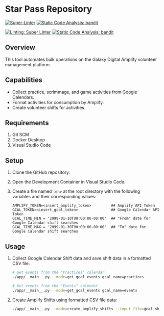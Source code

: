 # Star Pass Repository

<!-- GitHub Actions status badges -->
[![Super-Linter](https://github.com/rcrderby/star-pass/actions/workflows/lint-files.yml/badge.svg)](https://github.com/marketplace/actions/super-linter)
[![Static Code Analysis: bandit](https://github.com/rcrderby/star-pass/actions/workflows/static-code-analysis.yml/badge.svg)](https://github.com/rcrderby/star-pass/actions/workflows/static-code-analysis.yml)

<!-- Test tool badges -->
[![Linting: Super Linter](https://img.shields.io/badge/linting-Super_Linter-blue.svg)](https://github.com/super-linter/super-linter)
[![Static Code Analysis: bandit](https://img.shields.io/badge/security-bandit-blue.svg)](https://github.com/PyCQA/bandit)

## Overview

This tool automates bulk operations on the Galaxy Digital Amplify volunteer management platform.

## Capabilities

- Collect practice, scrimmage, and game activities from Google Calendars.
- Format activities for consumption by Amplify.
- Create volunteer shifts for activities.

## Requirements

1. Git SCM
2. Docker Desktop
3. Visual Studio Code

## Setup

1. Clone the GitHub repository.
2. Open the Development Container in Visual Studio Code.
3. Create a file named `.env` at the root directory with the following variables and their corresponding values:

    ```text
    AMPLIFY_TOKEN=<insert_amplify_token>         ## Amplify API Token
    GCAL_TOKEN=<insert_gcal_token>               ## Google Calendar API Token
    GCAL_TIME_MIN = '2099-01-10T00:00:00-00:00'  ## "From" date for Google Calendar shift searches
    GCAL_TIME_MAX = '2099-01-30T00:00:00-00:00'  ## "To" date for Google Calendar shift searches
    ```

## Usage

1. Collect Google Calendar Shift data and save shift data in a formatted CSV file:

    ```bash
    # Get events from the "Practices" calendar
    ./app/__main__.py --mode=get_gcal_events gcal_name=practices

    # Get events from the "Events" calendar
    ./app/__main__.py --mode=get_gcal_events gcal_name=events
    ```

2. Create Amplify Shifts using formatted CSV file data:

    ```bash
    ./app/__main__.py --mode=create_amplify_shifts --input_file=gcal_shifts_2099-01-01T00_00_00_000000.csv check_mode=False
    ```
